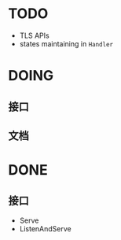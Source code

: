 # TODO
- TLS APIs
- states maintaining in `Handler`

# DOING
## 接口

## 文档

# DONE
## 接口
- Serve
- ListenAndServe
